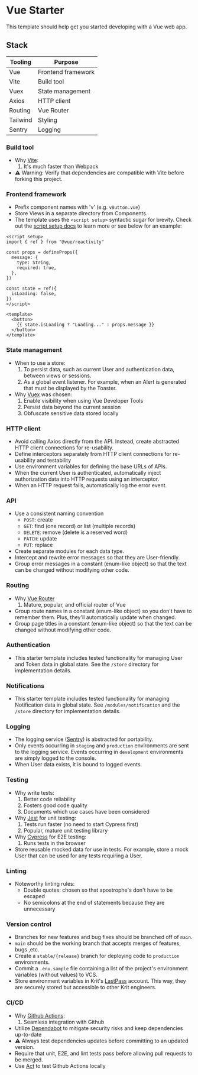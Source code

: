 # Vue Starter

This template should help get you started developing with a Vue web app.

## Stack

| Tooling  | Purpose
| -------- | -------
| Vue      | Frontend framework
| Vite     | Build tool
| Vuex     | State management
| Axios    | HTTP client
| Routing  | Vue Router
| Tailwind | Styling
| Sentry   | Logging

### Build tool

- Why [Vite](https://vitejs.dev/):
  1. It's much faster than Webpack
- ⚠️ Warning: Verify that dependencies are compatible with Vite before forking this project.


### Frontend framework

- Prefix component names with 'v' (e.g. `vButton.vue`)
- Store Views in a separate directory from Components.
- The template uses the `<script setup>` syntactic sugar for brevity. Check out the [script setup docs](https://v3.vuejs.org/api/sfc-script-setup.html#sfc-script-setup) to learn more or see below for an example:

```vue
<script setup>
import { ref } from "@vue/reactivity"

const props = defineProps({
  message: {
    type: String,
    required: true,
  },
})

const state = ref({
  isLoading: false,
})
</script>

<template>
  <button>
    {{ state.isLoading ? "Loading..." : props.message }}
  </button>
</template>
```

### State management

- When to use a store:
  1. To persist data, such as current User and authentication data, between views or sessions.
  2. As a global event listener. For example, when an Alert is generated that must be displayed by the Toaster.
- Why [Vuex](https://vuex.vuejs.org/) was chosen:
  1. Enable visibility when using Vue Developer Tools
  2. Persist data beyond the current session
  3. Obfuscate sensitive data stored locally

### HTTP client

- Avoid calling Axios directly from the API. Instead, create abstracted HTTP client connections for re-usability.
- Define interceptors separately from HTTP client connections for re-usability and testability
- Use environment variables for defining the base URLs of APIs.
- When the current User is authenticated, automatically inject authorization data into HTTP requests using an interceptor.
- When an HTTP request fails, automatically log the error event.

### API

- Use a consistent naming convention
  - `POST`: create
  - `GET`: find (one record) or list (multiple records)
  - `DELETE`: remove (delete is a reserved word)
  - `PATCH`: update
  - `PUT`: replace
- Create separate modules for each data type.
- Intercept and rewrite error messages so that they are User-friendly.
- Group error messages in a constant (enum-like object) so that the text can be changed without modifying other code.

### Routing

- Why [Vue Router](https://router.vuejs.org/)
  1. Mature, popular, and official router of Vue
- Group route names in a constant (enum-like object) so you don't have to remember them. Plus, they'll automatically update when changed.
- Group page titles in a constant (enum-like object) so that the text can be changed without modifying other code.

### Authentication

- This starter template includes tested functionality for managing User and Token data in global state. See the `/store` directory for implementation details.

### Notifications

- This starter template includes tested functionality for managing Notification data in global state. See `/modules/notification` and the `/store` directory for implementation details.

### Logging

- The logging service ([Sentry](https://sentry.io)) is abstracted for portability.
- Only events occurring in `staging` and `production` environments are sent to the logging service. Events occurring in `development` environments are simply logged to the console.
- When User data exists, it is bound to logged events.

### Testing

- Why write tests:
  1. Better code reliability
  2. Fosters good code quality
  3. Documents which use cases have been considered
- Why [Jest](https://jestjs.io/) for unit testing:
  1. Tests run faster (no need to start Cypress first)
  2. Popular, mature unit testing library
- Why [Cypress](https://www.cypress.io/) for E2E testing:
  1. Runs tests in the browser
- Store reusable mocked data for use in tests. For example, store a mock User that can be used for any tests requiring a User.

### Linting

- Noteworthy linting rules:
  - Double quotes: chosen so that apostrophe's don't have to be escaped
  - No semicolons at the end of statements because they are unnecessary

### Version control

- Branches for new features and bug fixes should be branched off of `main`.
- `main` should be the working branch that accepts merges of features, bugs ,etc.
- Create a `stable/{release}` branch for deploying code to `production` environments.
- Commit a `.env.sample` file containing a list of the project's environment variables (without values) to VCS.
- Store environment variables in Krit's [LastPass](https://www.lastpass.com/) account. This way, they are securely stored but accessible to other Krit engineers.

### CI/CD

- Why [Github Actions](https://github.com/features/actions):
  1. Seamless integration with Github
- Utilize [Dependabot](https://github.com/dependabot) to mitigate security risks and keep dependencies up-to-date
- ⚠️ Always test dependencies updates before committing to an updated version.
- Require that unit, E2E, and lint tests pass before allowing pull requests to be merged.
- Use [Act](https://github.com/nektos/act) to test Github Actions locally 







